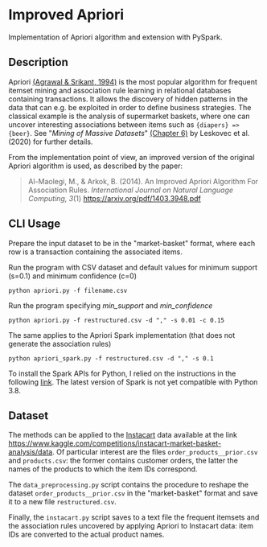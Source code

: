 # Improved Apriori
Implementation of Apriori algorithm and extension with PySpark.

## Description
Apriori [(Agrawal & Srikant, 1994)](https://www.vldb.org/conf/1994/P487.PDF) is the most popular algorithm for frequent itemset mining and association rule learning in relational databases containing transactions. It allows the discovery of hidden patterns in the data that can e.g. be exploited in order to define business strategies. The classical example is the analysis of supermarket baskets, where one can uncover interesting associations between items such as `{diapers} => {beer}`. See "*Mining of Massive Datasets*" [(Chapter 6)](http://infolab.stanford.edu/~ullman/mmds/ch6.pdf) by Leskovec et al. (2020) for further details.

From the implementation point of view, an improved version of the original Apriori algorithm is used, as described by the paper:

> Al-Maolegi, M., & Arkok, B. (2014). An Improved Apriori Algorithm For Association Rules.
*International Journal on Natural Language Computing, 3*(1) https://arxiv.org/pdf/1403.3948.pdf

## CLI Usage
Prepare the input dataset to be in the "market-basket" format, where each row is a transaction containing the associated items.

Run the program with CSV dataset and default values for minimum support (s=0.1) and minimum confidence (c=0)
```
python apriori.py -f filename.csv
```

Run the program specifying *min_support* and *min_confidence*
```
python apriori.py -f restructured.csv -d "," -s 0.01 -c 0.15
```

The same applies to the Apriori Spark implementation (that does not generate the association rules)

```
python apriori_spark.py -f restructured.csv -d "," -s 0.1
```

To install the Spark APIs for Python, I relied on the instructions in the following [link](http://www.dei.unipd.it/~capri/BDC/PythonInstructions.html). 
The latest version of Spark is not yet compatible with Python 3.8.

## Dataset
The methods can be applied to the [Instacart](https://www.instacart.com) data available at the link https://www.kaggle.com/competitions/instacart-market-basket-analysis/data. Of particular interest are the files `order_products__prior.csv` and `products.csv`: the former contains customer orders, the latter the names of the products to which the item IDs correspond.

The `data_preprocessing.py` script contains the procedure to reshape the dataset `order_products__prior.csv` in the "market-basket" format and save it to a new file `restructured.csv`.

Finally, the `instacart.py` script saves to a text file the frequent itemsets and the association rules uncovered by applying Apriori to Instacart data: item IDs are converted to the actual product names.
